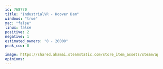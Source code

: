 ```yaml
---
id: 768770
title: "IndustrialVR - Hoover Dam"
windows: "true"
mac: "false"
linux: false
positive: 2
negative: 1
estimated_owners: "0 - 20000"
peak_ccu: 0

image: https://shared.akamai.steamstatic.com/store_item_assets/steam/apps/768770/header.jpg?t=1550596592
opinions:
---
```


